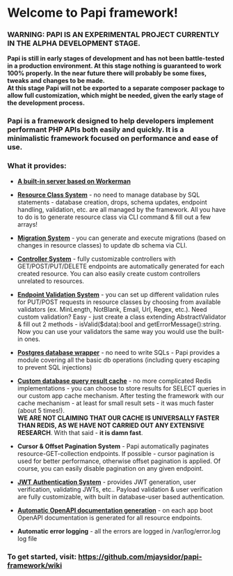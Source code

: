 # Welcome to Papi framework!

### WARNING: PAPI IS AN EXPERIMENTAL PROJECT CURRENTLY IN THE ALPHA DEVELOPMENT STAGE.
**Papi is still in early stages of
development and has not been battle-tested in a production environment. At this stage nothing is guaranteed to work 100% properly. In the near
future there will probably be some fixes, tweaks and changes to be made.  
At this stage Papi will not be exported to a separate composer package to allow full customization, which might be
needed, given the early stage of the development process.**

### Papi is a framework designed to help developers implement performant PHP APIs both easily and quickly. It is a minimalistic framework focused on performance and ease of use.

### What it provides:
* **[A built-in server based on Workerman][app]**

* **[Resource Class System][resources]** - no need to manage database by SQL statements - database creation, drops, schema updates, endpoint handling, validation, etc. are all managed by the framework. All you have to do is to generate resource class via CLI command & fill out a few arrays!

* **[Migration System][migrations]** - you can generate and execute migrations (based on changes in resource classes) to update db schema via CLI.

* **[Controller System][controllers]** - fully customizable controllers with GET/POST/PUT/DELETE endpoints are automatically generated for each created resource. You can also easily create custom controllers unrelated to resources.

* **[Endpoint Validation System][validators]** - you can set up different validation rules for PUT/POST requests in resource classes by choosing from available validators (ex. MinLength, NotBlank, Email, Url, Regex, etc.). Need custom validation? Easy - just create a class extending AbstractValidator & fill out 2 methods - isValid($data):bool and getErrorMessage():string. Now you can use your validators the same way you would use the built-in ones.

* **[Postgres database wrapper][db]** - no need to write SQLs - Papi provides a module covering all the basic db operations (including query escaping to prevent SQL injections)

* **[Custom database query result cache][cache]** - no more complicated Redis implementations - you can choose to store
  results for SELECT queries in our custom app cache mechanism. After testing the framework with our cache mechanism - at least for small result sets - it was much faster (about 5 times!).  
  **WE ARE NOT CLAIMING THAT OUR CACHE IS UNIVERSALLY FASTER THAN REDIS, AS WE HAVE NOT CARRIED OUT ANY EXTENSIVE RESEARCH**. With that said - **it is damn fast**.

* **Cursor & Offset Pagination System** - Papi automatically paginates resource-GET-collection endpoints. If possible - cursor pagination is used for better performance, otherwise offset pagination is applied. Of course, you can easily disable pagination on any given endpoint.

* **[JWT Authentication System][jwt]** - provides JWT generation, user verification, validating JWTs, etc.. Payload validation & user verification are fully customizable, with built in database-user based authentication.

* **[Automatic OpenAPI documentation generation][doc]** - on each app boot OpenAPI documentation is generated for all resource endpoints.

* **Automatic error logging** - all the errors are logged in /var/log/error.log log file


### To get started, visit: https://github.com/mjaysidor/papi-framework/wiki

[resources]: https://github.com/mjaysidor/papi-framework/wiki/Resources
[migrations]: https://github.com/mjaysidor/papi-framework/wiki/Migrations
[validators]: https://github.com/mjaysidor/papi-framework/wiki/Validators
[controllers]: https://github.com/mjaysidor/papi-framework/wiki/Controllers
[app]: https://github.com/mjaysidor/papi-framework/wiki/App-instance
[doc]: https://github.com/mjaysidor/papi-framework/wiki/Documentation
[jwt]: https://github.com/mjaysidor/papi-framework/wiki/JWT-Auth
[cache]: https://github.com/mjaysidor/papi-framework/wiki/Caching-query-results
[db]: https://github.com/mjaysidor/papi-framework/wiki/Custom-endpoints,-db-handling-&-transactions